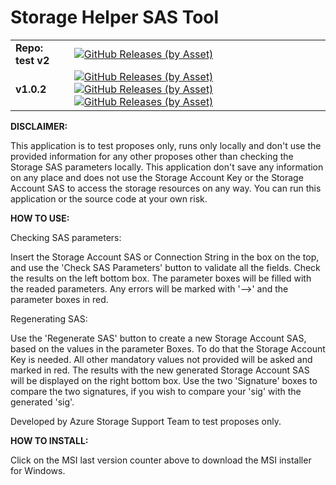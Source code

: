 # Storage Helper SAS Tool

<table>
  <tr>
    <td>
	<b>
		Repo: test v2
    </b>
	</td>    
    <td>
		<!--
		<a href="https://github.com/LuisFilipe236/test/releases/tag/v2"><img alt="GitHub Releases (by Asset)" src="https://img.shields.io/github/downloads/LuisFilipe236/test/v2/total?label=downloads"></a>
		//-->
		<a href="https://github.com/LuisFilipe236/test/releases/download/v2/512.txt"><img alt="GitHub Releases (by Asset)" src="https://img.shields.io/github/downloads/LuisFilipe236/test/v2/512.txt?label=downloads"></a>
    </td>
  </tr>
  <tr>
    <td>
	<b>
		v1.0.2
    </b>
	</td>    
    <td>
		<a href="./"><img alt="GitHub Releases (by Asset)" src="https://img.shields.io/github/downloads/LuisFilipe236/Storage-Helper-SAS-Tool/v1.0.2/total?label=downloads"></a>
		<a href="1.txt"><img alt="GitHub Releases (by Asset)" src="https://img.shields.io/github/downloads/LuisFilipe236/Storage-Helper-SAS-Tool/v1.0.2/1.txt?label=downloads"></a>
		<a href="Storage.Helper.SAS.Tool.Installer.msi"><img alt="GitHub Releases (by Asset)" src="https://img.shields.io/github/downloads/LuisFilipe236/Storage-Helper-SAS-Tool/v1.0.2/Storage.Helper.SAS.Tool.Installer.msi?label=downloads"></a>
    </td>
  </tr>
</table>



<b>DISCLAIMER:</b>

This application is to test proposes only, runs only locally and don't use the provided information for any other proposes other than checking the Storage SAS parameters locally.
This application don't save any information on any place and does not use the Storage Account Key or the Storage Account SAS to access the storage resources on any way.
You can run this application or the source code at your own risk.



<b>HOW TO USE:</b>

Checking SAS parameters:

Insert the Storage Account SAS or Connection String in the box on the top, and use the 'Check SAS Parameters' button to validate all the fields.
Check the results on the left bottom box. The parameter boxes will be filled with the readed parameters.
Any errors will be marked with '-->' and the parameter boxes in red.

Regenerating SAS:

Use the 'Regenerate SAS' button to create a new Storage Account SAS, based on the values in the parameter Boxes.
To do that the Storage Account Key is needed. All other mandatory values not provided will be asked and marked in red.
The results with the new generated Storage Account SAS will be displayed on the right bottom box.
Use the two 'Signature' boxes to compare the two signatures, if you wish to compare your 'sig' with the generated 'sig'.

Developed by Azure Storage Support Team to test proposes only.

 
  
<b>HOW TO INSTALL:</b>

Click on the MSI last version counter above to download the MSI installer for Windows.
